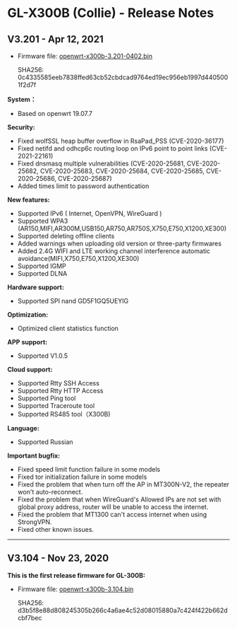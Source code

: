# GL-X300B (Collie) - Release Notes

## V3.201 - Apr 12, 2021

- Firmware file: [openwrt-x300b-3.201-0402.bin](https://s3.us-east-2.amazonaws.com/download.gl-inet.com/firmware/x300b/release/openwrt-x300b-3.201-0402.bin)

    SHA256: 0c4335585eeb7838ffed63cb52cbdcad9764ed19ec956eb1997d4405001f2d7f

**System：**

- Based on openwrt 19.07.7

**Security:**

- Fixed wolfSSL heap buffer overflow in RsaPad_PSS (CVE-2020-36177)
- Fixed netifd and odhcp6c routing loop on IPv6 point to point links (CVE-2021-22161)
- Fixed dnsmasq multiple vulnerabilities (CVE-2020-25681, CVE-2020-25682, CVE-2020-25683, CVE-2020-25684, CVE-2020-25685, CVE-2020-25686, CVE-2020-25687)
- Added times limit to password authentication

**New features:**

- Supported IPv6 ( Internet, OpenVPN, WireGuard )
- Supported WPA3 (AR150,MIFI,AR300M,USB150,AR750,AR750S,X750,E750,X1200,XE300)
- Supported deleting offline clients
- Added warnings when uploading old version or three-party firmwares
- Added 2.4G WIFI and LTE working channel interference automatic avoidance(MIFI,X750,E750,X1200,XE300)
- Supported IGMP 
- Supported DLNA

**Hardware support:**

- Supported SPI nand GD5F1GQ5UEYIG

**Optimization:**

- Optimized client statistics function

**APP support:**

- Supported V1.0.5

**Cloud support:**

- Supported Rtty SSH Access
- Supported Rtty HTTP Access
- Supported Ping tool
- Supported Traceroute tool
- Supported RS485 tool（X300B)

**Language:**

- Supported Russian

**Important bugfix:**

- Fixed speed limit function failure in some models
- Fixed tor initialization failure in some models
- Fixed the problem that when turn off the AP in MT300N-V2, the repeater won't auto-reconnect.
- Fixed the problem that when WireGuard's Allowed IPs are not set with global proxy address, router will be unable to access the internet. 
- Fixed the problem that MT1300 can't access internet when using StrongVPN.
- Fixed other known issues.

---

## V3.104 - Nov 23, 2020

**This is the first release firmware for GL-300B:**

- Firmware file: [openwrt-x300b-3.104.bin](https://dl.gl-inet.com/firmware/x300b/releases/openwrt-x300b-3.104.bin)

    SHA256: d3b5f8e88d808245305b266c4a6ae4c52d08015880a7c424f422b662dcbf7bec